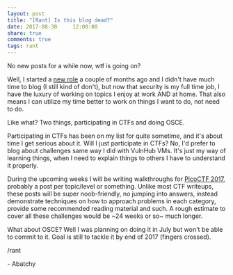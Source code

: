 ```yaml
---
layout: post
title: "[Rant] Is this blog dead?"
date: 2017-08-30     12:00:00
share: true
comments: true
tags: rant
---
```


No new posts for a while now, wtf is going on?  
  
Well, I started a [new role](https://twitter.com/abatchy17/status/883517803080294402) a couple of months ago and I didn't have much time to blog (I still kind of don't), but now that security is my full time job, I have the luxury of working on topics I enjoy at work AND at home. That also means I can utilize my time better to work on things I want to do, not need to do.  
  
Like what? Two things, participating in CTFs and doing OSCE.  
  
Participating in CTFs has been on my list for quite sometime, and it's about time I get serious about it. Will I just participate in CTFs? No, I'd prefer to blog about challenges same way I did with VulnHub VMs. It's just my way of learning things, when I need to explain things to others I have to understand it properly.  
  
During the upcoming weeks I will be writing walkthroughs for [PicoCTF 2017](https://2017game.picoctf.com/), probably a post per topic/level or something. Unlike most CTF writeups, these posts will be super noob-friendly, no jumping into answers, instead demonstrate techniques on how to approach problems in each category, provide some recommended reading  material and such. A rough estimate to cover all these challenges would be ~24 weeks or so~ much longer.  
  
What about OSCE? Well I was planning on doing it in July but won't be able to commit to it. Goal is still to tackle it by end of 2017 (fingers crossed).  
  
/rant  
  
\- Abatchy

